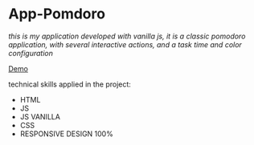 # App-Pomdoro

_this is my application developed with vanilla js, it is a classic pomodoro application, with several interactive actions, and a task time and color configuration_

[Demo](https://tomasdnlaranda.github.io/pomodoro-app////)

technical skills applied in the project:

* HTML 
* JS 
* JS VANILLA
* CSS
* RESPONSIVE DESIGN 100%
